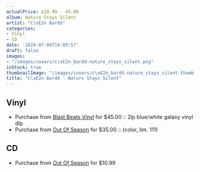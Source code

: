 ```yaml
---
actualPrice: $10.99 - 45.00
album: Nature Stays Silent
artist: "C\xE2n Bardd"
categories:
- Vinyl
- CD
date: '2024-07-09T14:09:57'
draft: false
images:
- "/images/covers/c\xE2n_bardd-nature_stays_silent.png"
inStock: true
thumbnailImage: "/images/covers/c\xE2n_bardd-nature_stays_silent-thumb.png"
title: "C\xE2n Bardd - Nature Stays Silent"
---
```


## Vinyl
* Purchase from [Blast Beats Vinyl](https://blastbeatsvinyl.com/products/can-bardd-nature-stays-silent-blue-white-galaxy-vinyl-lp) for $45.00 :: 2lp blue/white galaxy vinyl dlp
* Purchase from [Out Of Season](https://www.outofseasonlabel.com/products/can-bardd-nature-stays-silent-vinyl-2xlp-color-lim-199) for $35.00 :: (color, lim. 111)
## CD
* Purchase from [Out Of Season](https://www.outofseasonlabel.com/products/can-bardd-nature-stays-silent-cd) for $10.99
